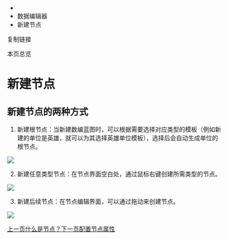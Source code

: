   * [](/)
  * 数据编辑器
  * 新建节点

复制链接

本页总览

# 新建节点

## 新建节点的两种方式[​](/Manual/DataEditor/新建节点#新建节点的两种方式 "新建节点的两种方式的直接链接")

  1. 新建根节点：当新建数编蓝图时，可以根据需要选择对应类型的模板（例如新建的单位是英雄，就可以为其选择英雄单位模板），选择后会自动生成单位的根节点。

![](https://doc.sce.xd.com/assets/images/属性表-2d0dcb2a75022ed89958581b756081db.png)

  2. 新建任意类型节点：在节点界面空白处，通过鼠标右键创建所需类型的节点。

![](https://doc.sce.xd.com/assets/images/节点2-44c98890099edaf41441d408d45dde6d.png)

  3. 新建后续节点：在节点编辑界面，可以通过拖动来创建节点。

![](https://doc.sce.xd.com/assets/images/创建后续节点-43e1e16df39c6869a94c5998befdd609.gif)

[上一页什么是节点？](/Manual/DataEditor/什么是节点？)[下一页配置节点属性](/Manual/DataEditor/配置节点属性)


